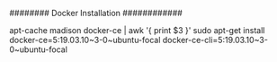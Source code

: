 ######## Docker Installation ############

apt-cache madison docker-ce | awk '{ print $3 }'
sudo apt-get install docker-ce=5:19.03.10~3-0~ubuntu-focal docker-ce-cli=5:19.03.10~3-0~ubuntu-focal
